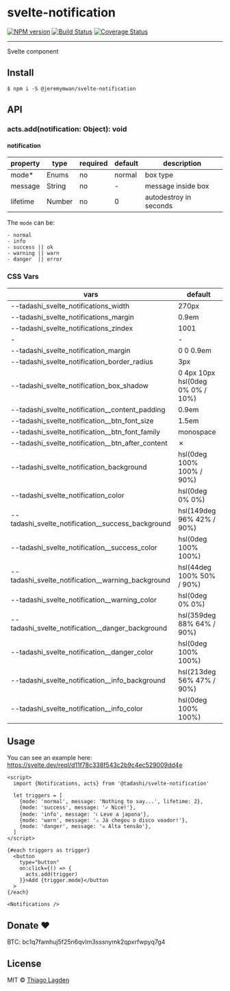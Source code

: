 # svelte-notification

[![NPM version][npm-img]][npm]
[![Build Status][ci-img]][ci]
[![Coverage Status][coveralls-img]][coveralls]

[npm-img]: https://img.shields.io/npm/v/@tadashi/svelte-notification.svg
[npm]: https://www.npmjs.com/package/@tadashi/svelte-notification
[ci-img]: https://github.com/lagden/svelte-notification/actions/workflows/nodejs.yml/badge.svg
[ci]: https://github.com/lagden/svelte-notification/actions/workflows/nodejs.yml
[coveralls-img]: https://coveralls.io/repos/github/lagden/svelte-notification/badge.svg?branch=main
[coveralls]: https://coveralls.io/github/lagden/svelte-notification?branch=main

---

Svelte component

## Install

```
$ npm i -S @jeremymwan/svelte-notification
```

## API

### acts.add(notification: Object): void

#### notification

| property | type   | required | default | description            |
| -------- | ------ | -------- | ------- | ---------------------- |
| mode\*   | Enums  | no       | normal  | box type               |
| message  | String | no       | -       | message inside box     |
| lifetime | Number | no       | 0       | autodestroy in seconds |

The `mode` can be:

```
- normal
- info
- success || ok
- warning || warn
- danger  || error
```

### CSS Vars

| vars                                                | default                          |
| --------------------------------------------------- | -------------------------------- |
| --tadashi_svelte_notifications_width                | 270px                            |
| --tadashi_svelte_notifications_margin               | 0.9em                            |
| --tadashi_svelte_notifications_zindex               | 1001                             |
| \-                                                  | \-
| --tadashi_svelte_notification_margin                | 0 0 0.9em                        |
| --tadashi_svelte_notification_border_radius         | 3px                              |
| --tadashi_svelte_notification_box_shadow            | 0 4px 10px hsl(0deg 0% 0% / 10%) |
| --tadashi_svelte_notification\_\_content_padding    | 0.9em                            |
| --tadashi_svelte_notification\_\_btn_font_size      | 1.5em                            |
| --tadashi_svelte_notification\_\_btn_font_family    | monospace                        |
| --tadashi_svelte_notification\_\_btn_after_content  | ✗                                |
| --tadashi_svelte_notification_background            | hsl(0deg 100% 100% / 90%)        |
| --tadashi_svelte_notification_color                 | hsl(0deg 0% 0%)                  |
| --tadashi_svelte_notification\_\_success_background | hsl(149deg 96% 42% / 90%)        |
| --tadashi_svelte_notification\_\_success_color      | hsl(0deg 100% 100%)              |
| --tadashi_svelte_notification\_\_warning_background | hsl(44deg 100% 50% / 90%)        |
| --tadashi_svelte_notification\_\_warning_color      | hsl(0deg 0% 0%)                  |
| --tadashi_svelte_notification\_\_danger_background  | hsl(359deg 88% 64% / 90%)        |
| --tadashi_svelte_notification\_\_danger_color       | hsl(0deg 100% 100%)              |
| --tadashi_svelte_notification\_\_info_background    | hsl(213deg 56% 47% / 90%)        |
| --tadashi_svelte_notification\_\_info_color         | hsl(0deg 100% 100%)              |

## Usage

You can see an example here: https://svelte.dev/repl/d11f78c338f543c2b9c4ec529009dd4e

```svelte
<script>
  import {Notifications, acts} from '@tadashi/svelte-notification'

  let triggers = [
    {mode: 'normal', message: 'Nothing to say...', lifetime: 2},
    {mode: 'success', message: '✓ Nice!'},
    {mode: 'info', message: 'ℹ Leve a japona'},
    {mode: 'warn', message: '⚠ Já chegou o disco voador!'},
    {mode: 'danger', message: '☠ Alta tensão'},
  ]
</script>

{#each triggers as trigger}
  <button
    type="button"
    on:click={() => {
      acts.add(trigger)
    }}>Add {trigger.mode}</button
  >
{/each}

<Notifications />
```

## Donate ❤️

BTC: bc1q7famhuj5f25n6qvlm3sssnymk2qpxrfwpyq7g4


## License

MIT © [Thiago Lagden](https://github.com/lagden)
